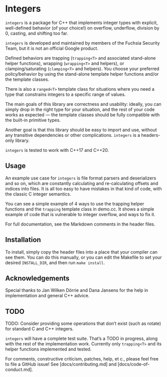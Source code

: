# Integers

`integers` is a package for C++ that implements integer types with explicit,
well-defined behavior (of your choice!) on overflow, underflow, division by 0,
casting, and shifting too far.

`integers` is developed and maintained by members of the Fuchsia Security Team,
but it is not an official Google product.

Defined behaviors are trapping (`trapping<T>` and associated stand-alone helper
functions), wrapping (`wrapping<T>` and helpers), or clamping/saturating
(`clamping<T>` and helpers). You choose your preferred policy/behavior by using
the stand-alone template helper functions and/or the template classes.

There is also a `ranged<T>` template class for situations where you need a type
that constrains integers to a specific range of values.

The main goals of this library are correctness and usability: ideally, you can
simply drop in the right type for your situation, and the rest of your code
works as expected — the template classes should be fully compatible with the
built-in primitive types.

Another goal is that this library should be easy to import and use, without any
transitive dependencies or other complications. `integers` is a headers-only
library.

`integers` is tested to work with C++17 and C++20.

## Usage

An example use case for `integers` is file format parsers and deserializers and
so on, which are constantly calculating and re-calculating offsets and indices
into files. It is all too easy to have mistakes in that kind of code, with the
classic C integer semantics.

You can see a simple example of 4 ways to use the trapping helper functions and
the `trapping` template class in demo.cc. It shows a simple example of code that
is vulnerable to integer overflow, and ways to fix it.

For full documentation, see the Markdown comments in the header files.

## Installation

To install, simply copy the header files into a place that your compiler can see
them. You can do this manually, or you can edit the Makefile to set your desired
`INSTALL_DIR`, and then run `make install`.

## Acknowledgements

Special thanks to Jan Wilken Dörrie and Dana Jansens for the help in
implementation and general C++ advice.

## TODO

TODO: Consider providing some operations that don’t exist (such as rotate) for
standard C and C++ integers.

`integers` will have a complete test suite. That’s a TODO in progress, along
with the rest of the implementation work. Currently only `trapping<T>` and its
helper functions implemented and tested.

For comments, constructive criticism, patches, help, et c., please feel free to
file a GitHub issue! See [docs/contributing.md] and [docs/code-of-conduct.md].
